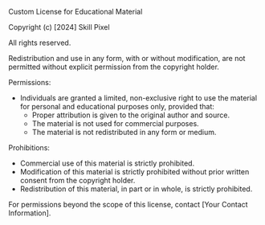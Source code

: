 Custom License for Educational Material

Copyright (c) [2024] Skill Pixel

All rights reserved.

Redistribution and use in any form, with or without modification, are not permitted without explicit permission from the copyright holder.

Permissions:
- Individuals are granted a limited, non-exclusive right to use the material for personal and educational purposes only, provided that:
  - Proper attribution is given to the original author and source.
  - The material is not used for commercial purposes.
  - The material is not redistributed in any form or medium.

Prohibitions:
- Commercial use of this material is strictly prohibited.
- Modification of this material is strictly prohibited without prior written consent from the copyright holder.
- Redistribution of this material, in part or in whole, is strictly prohibited.

For permissions beyond the scope of this license, contact [Your Contact Information].

